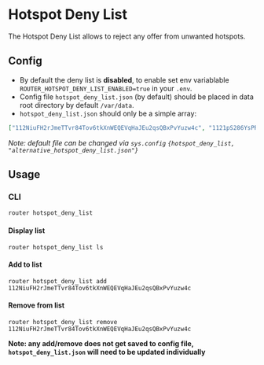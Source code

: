 # Hotspot Deny List

The Hotspot Deny List allows to reject any offer from unwanted hotspots.

## Config

- By default the deny list is **disabled**, to enable set env variablable `ROUTER_HOTSPOT_DENY_LIST_ENABLED=true` in your `.env`.
- Config file `hotspot_deny_list.json` (by default) should be placed in data root directory by default `/var/data`.
- `hotspot_deny_list.json` should only be a simple array:
```json
["112NiuFH2rJmeTTvr84Tov6tkXnWEQEVqHaJEu2qsQBxPvYuzw4c", "1121pS286YsPR6fohpLkzXA99gAkQpwftiGdoteqzn4rbEzoZCWy"]
```

*Note: default file can be changed via `sys.config` `{hotspot_deny_list, "alternative_hotspot_deny_list.json"}`*

## Usage

### CLI

`router hotspot_deny_list`

#### Display list

`router hotspot_deny_list ls`

#### Add to list

`router hotspot_deny_list add 112NiuFH2rJmeTTvr84Tov6tkXnWEQEVqHaJEu2qsQBxPvYuzw4c`

#### Remove from list

`router hotspot_deny_list remove 112NiuFH2rJmeTTvr84Tov6tkXnWEQEVqHaJEu2qsQBxPvYuzw4c`


**Note: any add/remove does not get saved to config file, `hotspot_deny_list.json` will need to be updated individually**